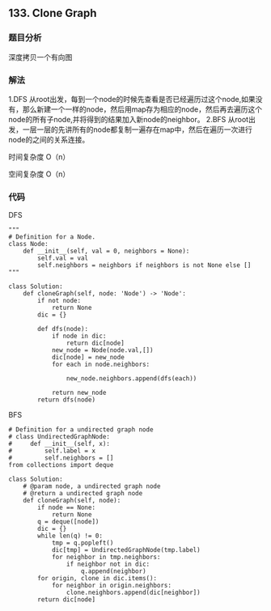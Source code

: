 ## 133. Clone Graph

### 题目分析
深度拷贝一个有向图

### 解法

1.DFS 从root出发，每到一个node的时候先查看是否已经遍历过这个node,如果没有，那么新建一个一样的node，然后用map存为相应的node，然后再去遍历这个node的所有子node,并将得到的结果加入新node的neighbor。
2.BFS 从root出发，一层一层的先讲所有的node都复制一遍存在map中，然后在遍历一次进行node的之间的关系连接。

时间复杂度 O（n）

空间复杂度 O（n）

### 代码
DFS
```
"""
# Definition for a Node.
class Node:
    def __init__(self, val = 0, neighbors = None):
        self.val = val
        self.neighbors = neighbors if neighbors is not None else []
"""

class Solution:
    def cloneGraph(self, node: 'Node') -> 'Node':
        if not node:
            return None
        dic = {}
        
        def dfs(node):
            if node in dic:
                return dic[node]
            new_node = Node(node.val,[])
            dic[node] = new_node
            for each in node.neighbors:
                
                new_node.neighbors.append(dfs(each))
                
            return new_node
        return dfs(node)
```

BFS
```
# Definition for a undirected graph node
# class UndirectedGraphNode:
#     def __init__(self, x):
#         self.label = x
#         self.neighbors = []
from collections import deque

class Solution:
    # @param node, a undirected graph node
    # @return a undirected graph node
    def cloneGraph(self, node):
        if node == None:
            return None
        q = deque([node])
        dic = {}
        while len(q) != 0:
            tmp = q.popleft()
            dic[tmp] = UndirectedGraphNode(tmp.label)
            for neighbor in tmp.neighbors:
                if neighbor not in dic:
                    q.append(neighbor)
        for origin, clone in dic.items():
            for neighbor in origin.neighbors:
                clone.neighbors.append(dic[neighbor])
        return dic[node]
```


